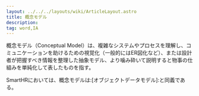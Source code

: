 ```yaml
---
layout: ../../../layouts/wiki/ArticleLayout.astro
title: 概念モデル
description:
tag: word,IA
---
```


概念モデル（Conceptual Model）は、複雑なシステムやプロセスを理解し、コミュニケーションを助けるための視覚化（一般的にはER図化など）、または設計者が把握すべき情報を整理した抽象モデル、より噛み砕いて説明すると物事の仕組みを単純化して表したものを指す。

SmartHRにおいては、概念モデルは:[オブジェクトデータモデル]:と同義である。

